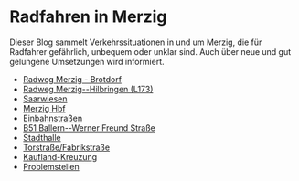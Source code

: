 # Radfahren in Merzig

Dieser Blog sammelt Verkehrssituationen in und um Merzig, die für Radfahrer gefährlich, unbequem oder unklar sind.
Auch über neue und gut gelungene Umsetzungen wird informiert.

- [Radweg Merzig - Brotdorf](radweg_mzg-bd.md)
- [Radweg Merzig--Hilbringen (L173)](radweg_mzg-hilbringen-l173.md)
- [Saarwiesen](saarwiesen.md)
- [Merzig Hbf](bahnhof.md)
- [Einbahnstraßen](einbahnstrassen.md)
- [B51 Ballern--Werner Freund Straße](b51-ballern-wfs.md)
- [Stadthalle](Stadthalle-Saar.md)
- [Torstraße/Fabrikstraße](abzweig-torstr-fabrikstr.md)
- [Kaufland-Kreuzung](kaufland-kreuzung.md)
- [Problemstellen](problemstellen.md)


